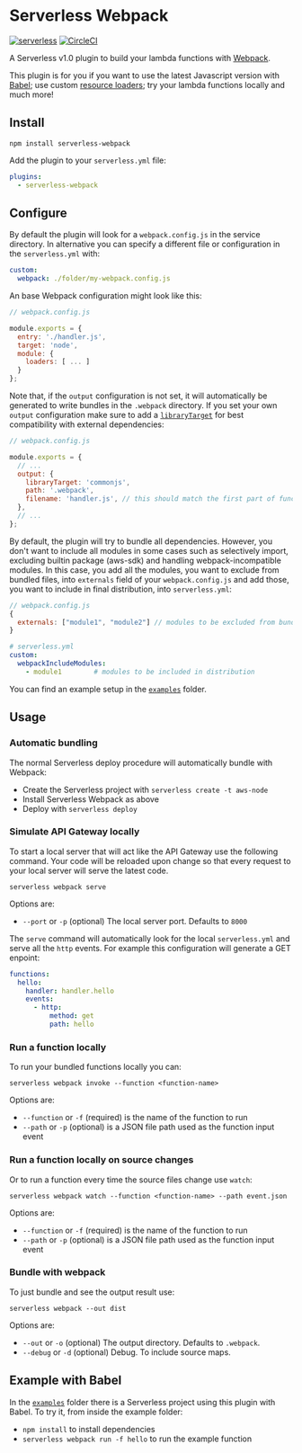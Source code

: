 # Serverless Webpack

[![serverless](http://public.serverless.com/badges/v3.svg)](http://www.serverless.com)
[![CircleCI](https://circleci.com/gh/elastic-coders/serverless-webpack.svg?style=shield)](https://circleci.com/gh/elastic-coders/serverless-webpack)

A Serverless v1.0 plugin to build your lambda functions with [Webpack](https://webpack.github.io). 

This plugin is for you if you want to use the latest Javascript version with [Babel](https://babeljs.io/); 
use custom [resource loaders](https://webpack.github.io/docs/loaders.html);
try your lambda functions locally and much more!

## Install

```
npm install serverless-webpack
```

Add the plugin to your `serverless.yml` file:

```yaml
plugins:
  - serverless-webpack
```

## Configure

By default the plugin will look for a `webpack.config.js` in the service directory.
In alternative you can specify a different file or configuration in the `serverless.yml` with:

```yaml
custom:
  webpack: ./folder/my-webpack.config.js
```

An base Webpack configuration might look like this:

```javascript
// webpack.config.js

module.exports = {
  entry: './handler.js',
  target: 'node',
  module: {
    loaders: [ ... ]
  }
};
```

Note that, if the `output` configuration is not set, it will automatically be
generated to write bundles in the `.webpack` directory. If you set your own `output`
configuration make sure to add a [`libraryTarget`](https://webpack.github.io/docs/configuration.html#output-librarytarget)
for best compatibility with external dependencies:

```javascript
// webpack.config.js

module.exports = {
  // ...
  output: {
    libraryTarget: 'commonjs',
    path: '.webpack',
    filename: 'handler.js', // this should match the first part of function handler in serverless.yml
  },
  // ...
};
```

By default, the plugin will try to bundle all dependencies. However, you don't
want to include all modules in some cases such as selectively import, excluding
builtin package (aws-sdk) and handling webpack-incompatible modules. In this case,
you add all the modules, you want to exclude from bundled files, into `externals` field
of your `webpack.config.js` and add those, you want to include in final distribution,
into `serverless.yml`:

```javascript
// webpack.config.js
{
  externals: ["module1", "module2"] // modules to be excluded from bundled file
}
```

```yaml
# serverless.yml
custom:
  webpackIncludeModules:
    - module1        # modules to be included in distribution
```

You can find an example setup in the [`examples`](./examples) folder.

## Usage

### Automatic bundling

The normal Serverless deploy procedure will automatically bundle with Webpack:

- Create the Serverless project with `serverless create -t aws-node`
- Install Serverless Webpack as above
- Deploy with `serverless deploy`

### Simulate API Gateway locally

To start a local server that will act like the API Gateway use the following command.
Your code will be reloaded upon change so that every request to your local server
will serve the latest code.

```
serverless webpack serve
```

Options are:

- `--port` or `-p` (optional) The local server port. Defaults to `8000`

The `serve` command will automatically look for the local `serverless.yml` and serve 
all the `http` events. For example this configuration will generate a GET enpoint:

```yaml
functions:
  hello:
    handler: handler.hello
    events:
      - http:
          method: get
          path: hello
```

### Run a function locally

To run your bundled functions locally you can:

```
serverless webpack invoke --function <function-name>
```

Options are:

- `--function` or `-f` (required) is the name of the function to run
- `--path` or `-p` (optional) is a JSON file path used as the function input event

### Run a function locally on source changes

Or to run a function every time the source files change use `watch`:

```
serverless webpack watch --function <function-name> --path event.json
```

Options are:

- `--function` or `-f` (required) is the name of the function to run
- `--path` or `-p` (optional) is a JSON file path used as the function input event

### Bundle with webpack

To just bundle and see the output result use:

```
serverless webpack --out dist
```

Options are:

- `--out` or `-o` (optional) The output directory. Defaults to `.webpack`.
- `--debug` or `-d` (optional) Debug. To include source maps.

## Example with Babel

In the [`examples`](./examples) folder there is a Serverless project using this
plugin with Babel. To try it, from inside the example folder:

- `npm install` to install dependencies
- `serverless webpack run -f hello` to run the example function
